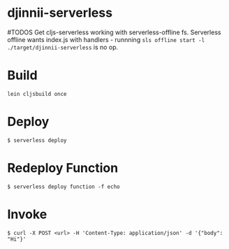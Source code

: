 # djinnii-serverless
#TODOS
  Get cljs-serverless working with serverless-offline fs. Serverless offline wants index.js with handlers - runnning `sls offline start -l ./target/djinnii-serverless` is no op.
  


# Build 
`
lein cljsbuild once
`

# Deploy

```shell
$ serverless deploy
```

# Redeploy Function

```
$ serverless deploy function -f echo
```

# Invoke

```shell
$ curl -X POST <url> -H 'Content-Type: application/json' -d '{"body": "Hi"}'
```
